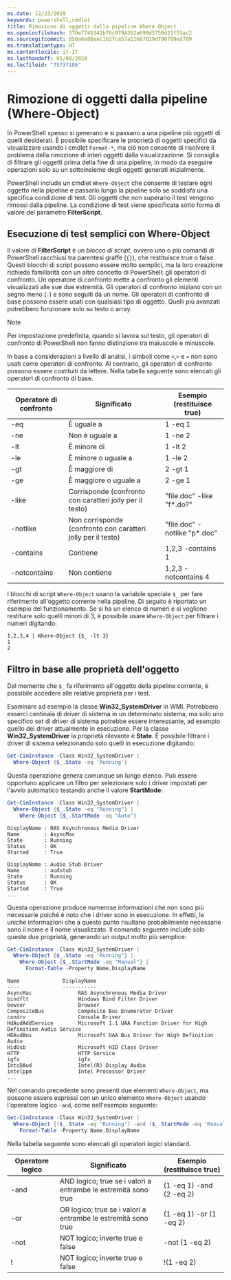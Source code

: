 ```yaml
---
ms.date: 12/23/2019
keywords: powershell,cmdlet
title: Rimozione di oggetti dalla pipeline Where Object
ms.openlocfilehash: 370e7745341b70c0794352a690d5750d21f53ac2
ms.sourcegitcommit: 058a6e86eac1b27ca57a11687019df98709ed709
ms.translationtype: HT
ms.contentlocale: it-IT
ms.lasthandoff: 01/08/2020
ms.locfileid: "75737186"
---
```

# <a name="removing-objects-from-the-pipeline-where-object"></a>Rimozione di oggetti dalla pipeline (Where-Object)

In PowerShell spesso si generano e si passano a una pipeline più oggetti di quelli desiderati. È possibile specificare le proprietà di oggetti specifici da visualizzare usando i cmdlet `Format-*`, ma ciò non consente di risolvere il problema della rimozione di interi oggetti dalla visualizzazione. Si consiglia di filtrare gli oggetti prima della fine di una pipeline, in modo da eseguire operazioni solo su un sottoinsieme degli oggetti generati inizialmente.

PowerShell include un cmdlet `Where-Object` che consente di testare ogni oggetto nella pipeline e passarlo lungo la pipeline solo se soddisfa una specifica condizione di test. Gli oggetti che non superano il test vengono rimossi dalla pipeline. La condizione di test viene specificata sotto forma di valore del parametro **FilterScript**.

## <a name="performing-simple-tests-with-where-object"></a>Esecuzione di test semplici con Where-Object

Il valore di **FilterScript** è un *blocco di script*, ovvero uno o più comandi di PowerShell racchiusi tra parentesi graffe (`{}`), che restituisce true o false. Questi blocchi di script possono essere molto semplici, ma la loro creazione richiede familiarità con un altro concetto di PowerShell: gli operatori di confronto. Un operatore di confronto mette a confronto gli elementi visualizzati alle sue due estremità. Gli operatori di confronto iniziano con un segno meno (`-`) e sono seguiti da un nome. Gli operatori di confronto di base possono essere usati con qualsiasi tipo di oggetto. Quelli più avanzati potrebbero funzionare solo su testo o array.

> [!NOTE]
> Per impostazione predefinita, quando si lavora sul testo, gli operatori di confronto di PowerShell non fanno distinzione tra maiuscole e minuscole.

In base a considerazioni a livello di analisi, i simboli come `<`,`>` e `=` non sono usati come operatori di confronto. Al contrario, gli operatori di confronto possono essere costituiti da lettere. Nella tabella seguente sono elencati gli operatori di confronto di base.

| Operatore di confronto |                  Significato                   |    Esempio (restituisce true)    |
| ------------------- | ------------------------------------------ | ---------------------------- |
| -eq                 | È uguale a                                | 1 -eq 1                      |
| -ne                 | Non è uguale a                            | 1 -ne 2                      |
| -lt                 | È minore di                               | 1 -lt 2                      |
| -le                 | È minore o uguale a                   | 1 -le 2                      |
| -gt                 | È maggiore di                            | 2 -gt 1                      |
| -ge                 | È maggiore o uguale a                | 2 -ge 1                      |
| -like               | Corrisponde (confronto con caratteri jolly per il testo)     | "file.doc" -like "f*.do?"    |
| -notlike            | Non corrisponde (confronto con caratteri jolly per il testo) | "file.doc" -notlike "p*.doc" |
| -contains           | Contiene                                   | 1,2,3 -contains 1            |
| -notcontains        | Non contiene                           | 1,2,3 -notcontains 4         |

I blocchi di script `Where-Object` usano la variabile speciale `$_` per fare riferimento all'oggetto corrente nella pipeline. Di seguito è riportato un esempio del funzionamento. Se si ha un elenco di numeri e si vogliono restituire solo quelli minori di 3, è possibile usare `Where-Object` per filtrare i numeri digitando:

```
1,2,3,4 | Where-Object {$_ -lt 3}
1
2
```

## <a name="filtering-based-on-object-properties"></a>Filtro in base alle proprietà dell'oggetto

Dal momento che `$_` fa riferimento all'oggetto della pipeline corrente, è possibile accedere alle relative proprietà per i test.

Esaminare ad esempio la classe **Win32_SystemDriver** in WMI. Potrebbero esserci centinaia di driver di sistema in un determinato sistema, ma solo uno specifico set di driver di sistema potrebbe essere interessante, ad esempio quello dei driver attualmente in esecuzione. Per la classe **Win32_SystemDriver** la proprietà rilevante è **State**. È possibile filtrare i driver di sistema selezionando solo quelli in esecuzione digitando:

```powershell
Get-CimInstance -Class Win32_SystemDriver |
  Where-Object {$_.State -eq 'Running'}
```

Questa operazione genera comunque un lungo elenco. Può essere opportuno applicare un filtro per selezionare solo i driver impostati per l'avvio automatico testando anche il valore **StartMode**:

```powershell
Get-CimInstance -Class Win32_SystemDriver |
  Where-Object {$_.State -eq "Running"} |
    Where-Object {$_.StartMode -eq "Auto"}
```

```Output
DisplayName : RAS Asynchronous Media Driver
Name        : AsyncMac
State       : Running
Status      : OK
Started     : True

DisplayName : Audio Stub Driver
Name        : audstub
State       : Running
Status      : OK
Started     : True
...
```

Questa operazione produce numerose informazioni che non sono più necessarie poiché è noto che i driver sono in esecuzione.
In effetti, le uniche informazioni che a questo punto risultano probabilmente necessarie sono il nome e il nome visualizzato. Il comando seguente include solo queste due proprietà, generando un output molto più semplice:

```powershell
Get-CimInstance -Class Win32_SystemDriver |
  Where-Object {$_.State -eq "Running"} |
    Where-Object {$_.StartMode -eq "Manual"} |
      Format-Table -Property Name,DisplayName
```

```Output
Name              DisplayName
----              -----------
AsyncMac               RAS Asynchronous Media Driver
bindflt                Windows Bind Filter Driver
bowser                 Browser
CompositeBus           Composite Bus Enumerator Driver
condrv                 Console Driver
HdAudAddService        Microsoft 1.1 UAA Function Driver for High Definition Audio Service
HDAudBus               Microsoft UAA Bus Driver for High Definition Audio
HidUsb                 Microsoft HID Class Driver
HTTP                   HTTP Service
igfx                   igfx
IntcDAud               Intel(R) Display Audio
intelppm               Intel Processor Driver
...
```

Nel comando precedente sono presenti due elementi `Where-Object`, ma possono essere espressi con un unico elemento `Where-Object` usando l'operatore logico `-and`, come nell'esempio seguente:

```powershell
Get-CimInstance -Class Win32_SystemDriver |
  Where-Object {($_.State -eq 'Running') -and ($_.StartMode -eq 'Manual')} |
    Format-Table -Property Name,DisplayName
```

Nella tabella seguente sono elencati gli operatori logici standard.

| Operatore logico |                 Significato                  |  Esempio (restituisce true)  |
| ---------------- | ---------------------------------------- | ------------------------ |
| -and             | AND logico; true se i valori a entrambe le estremità sono true | (1 -eq 1) -and (2 -eq 2) |
| -or              | OR logico; true se i valori a entrambe le estremità sono true  | (1 -eq 1) -or (1 -eq 2)  |
| -not             | NOT logico; inverte true e false     | -not (1 -eq 2)           |
| \!               | NOT logico; inverte true e false     | \!(1 -eq 2)              |
